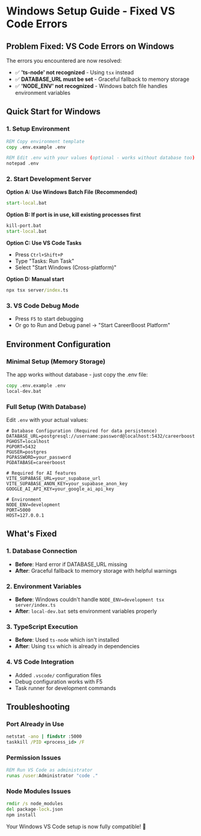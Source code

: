 # Windows Setup Guide - Fixed VS Code Errors

## Problem Fixed: VS Code Errors on Windows

The errors you encountered are now resolved:
- ✅ **'ts-node' not recognized** - Using `tsx` instead
- ✅ **DATABASE_URL must be set** - Graceful fallback to memory storage  
- ✅ **'NODE_ENV' not recognized** - Windows batch file handles environment variables

## Quick Start for Windows

### 1. Setup Environment
```cmd
REM Copy environment template
copy .env.example .env

REM Edit .env with your values (optional - works without database too)
notepad .env
```

### 2. Start Development Server

**Option A: Use Windows Batch File (Recommended)**
```cmd
start-local.bat
```

**Option B: If port is in use, kill existing processes first**
```cmd
kill-port.bat
start-local.bat
```

**Option C: Use VS Code Tasks**
- Press `Ctrl+Shift+P`
- Type "Tasks: Run Task"
- Select "Start Windows (Cross-platform)"

**Option D: Manual start**
```cmd
npx tsx server/index.ts
```

### 3. VS Code Debug Mode
- Press `F5` to start debugging
- Or go to Run and Debug panel → "Start CareerBoost Platform"

## Environment Configuration

### Minimal Setup (Memory Storage)
The app works without database - just copy the .env file:
```cmd
copy .env.example .env
local-dev.bat
```

### Full Setup (With Database)
Edit `.env` with your actual values:
```env
# Database Configuration (Required for data persistence)
DATABASE_URL=postgresql://username:password@localhost:5432/careerboost
PGHOST=localhost
PGPORT=5432
PGUSER=postgres
PGPASSWORD=your_password
PGDATABASE=careerboost

# Required for AI features
VITE_SUPABASE_URL=your_supabase_url
VITE_SUPABASE_ANON_KEY=your_supabase_anon_key
GOOGLE_AI_API_KEY=your_google_ai_api_key

# Environment
NODE_ENV=development
PORT=5000
HOST=127.0.0.1
```

## What's Fixed

### 1. Database Connection
- **Before**: Hard error if DATABASE_URL missing
- **After**: Graceful fallback to memory storage with helpful warnings

### 2. Environment Variables  
- **Before**: Windows couldn't handle `NODE_ENV=development tsx server/index.ts`
- **After**: `local-dev.bat` sets environment variables properly

### 3. TypeScript Execution
- **Before**: Used `ts-node` which isn't installed
- **After**: Using `tsx` which is already in dependencies

### 4. VS Code Integration
- Added `.vscode/` configuration files
- Debug configuration works with F5
- Task runner for development commands

## Troubleshooting

### Port Already in Use
```cmd
netstat -ano | findstr :5000
taskkill /PID <process_id> /F
```

### Permission Issues
```cmd
REM Run VS Code as administrator
runas /user:Administrator "code ."
```

### Node Modules Issues
```cmd
rmdir /s node_modules
del package-lock.json
npm install
```

Your Windows VS Code setup is now fully compatible! 🚀